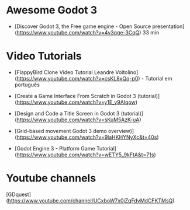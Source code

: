 # Awesome Godot 3

* [Discover Godot 3, the Free game engine - Open Source presentation] (https://www.youtube.com/watch?v=4v3qge-3CqQ) 33 min

# Video Tutorials

* [FlappyBird Clone Video Tutorial Leandre Voltolino] (https://www.youtube.com/watch?v=csKL8xQq-p0)  - Tutorial em português

* [Create a Game Interface From Scratch in Godot 3 (tutorial)] (https://www.youtube.com/watch?v=y1E_y9AIqow)

* [Design and Code a Title Screen in Godot 3 (tutorial)] (https://www.youtube.com/watch?v=sKuM5AzK-uA)

* [Grid-based movement Godot 3 demo overview)] (https://www.youtube.com/watch?v=9laHKHYNyXc&t=40s)
* [Godot Engine 3 - Platform Game Tutorial] (https://www.youtube.com/watch?v=wETY5_9kFtA&t=71s)

# Youtube channels

[GDquest] (https://www.youtube.com/channel/UCxboW7x0jZqFdvMdCFKTMsQ)